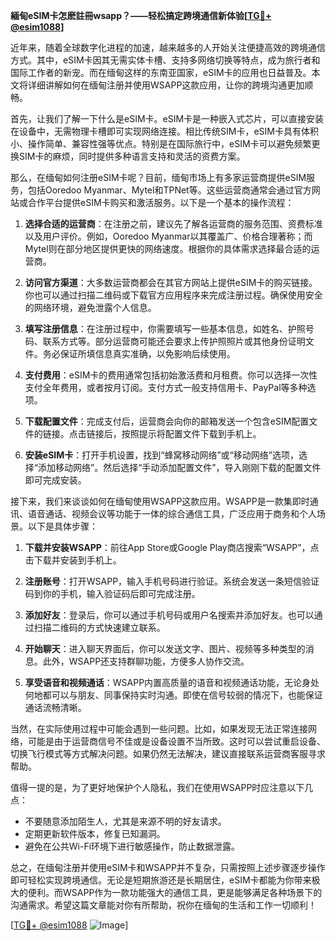 **緬甸eSIM卡怎麽註冊wsapp？——轻松搞定跨境通信新体验[[TG💪+ @esim1088](https://t.me/s/esim1088)]**

近年来，随着全球数字化进程的加速，越来越多的人开始关注便捷高效的跨境通信方式。其中，eSIM卡因其无需实体卡槽、支持多网络切换等特点，成为旅行者和国际工作者的新宠。而在缅甸这样的东南亚国家，eSIM卡的应用也日益普及。本文将详细讲解如何在缅甸注册并使用WSAPP这款应用，让你的跨境沟通更加顺畅。

首先，让我们了解一下什么是eSIM卡。eSIM卡是一种嵌入式芯片，可以直接安装在设备中，无需物理卡槽即可实现网络连接。相比传统SIM卡，eSIM卡具有体积小、操作简单、兼容性强等优点。特别是在国际旅行中，eSIM卡可以避免频繁更换SIM卡的麻烦，同时提供多种语言支持和灵活的资费方案。

那么，在缅甸如何注册eSIM卡呢？目前，缅甸市场上有多家运营商提供eSIM服务，包括Ooredoo Myanmar、Mytel和TPNet等。这些运营商通常会通过官方网站或合作平台提供eSIM卡购买和激活服务。以下是一个基本的操作流程：

1. **选择合适的运营商**：在注册之前，建议先了解各运营商的服务范围、资费标准以及用户评价。例如，Ooredoo Myanmar以其覆盖广、价格合理著称；而Mytel则在部分地区提供更快的网络速度。根据你的具体需求选择最合适的运营商。

2. **访问官方渠道**：大多数运营商都会在其官方网站上提供eSIM卡的购买链接。你也可以通过扫描二维码或下载官方应用程序来完成注册过程。确保使用安全的网络环境，避免泄露个人信息。

3. **填写注册信息**：在注册过程中，你需要填写一些基本信息，如姓名、护照号码、联系方式等。部分运营商可能还会要求上传护照照片或其他身份证明文件。务必保证所填信息真实准确，以免影响后续使用。

4. **支付费用**：eSIM卡的费用通常包括初始激活费和月租费。你可以选择一次性支付全年费用，或者按月订阅。支付方式一般支持信用卡、PayPal等多种选项。

5. **下载配置文件**：完成支付后，运营商会向你的邮箱发送一个包含eSIM配置文件的链接。点击链接后，按照提示将配置文件下载到手机上。

6. **安装eSIM卡**：打开手机设置，找到“蜂窝移动网络”或“移动网络”选项，选择“添加移动网络”。然后选择“手动添加配置文件”，导入刚刚下载的配置文件即可完成安装。

接下来，我们来谈谈如何在缅甸使用WSAPP这款应用。WSAPP是一款集即时通讯、语音通话、视频会议等功能于一体的综合通信工具，广泛应用于商务和个人场景。以下是具体步骤：

1. **下载并安装WSAPP**：前往App Store或Google Play商店搜索“WSAPP”，点击下载并安装到手机上。

2. **注册账号**：打开WSAPP，输入手机号码进行验证。系统会发送一条短信验证码到你的手机，输入验证码后即可完成注册。

3. **添加好友**：登录后，你可以通过手机号码或用户名搜索并添加好友。也可以通过扫描二维码的方式快速建立联系。

4. **开始聊天**：进入聊天界面后，你可以发送文字、图片、视频等多种类型的消息。此外，WSAPP还支持群聊功能，方便多人协作交流。

5. **享受语音和视频通话**：WSAPP内置高质量的语音和视频通话功能，无论身处何地都可以与朋友、同事保持实时沟通。即使在信号较弱的情况下，也能保证通话流畅清晰。

当然，在实际使用过程中可能会遇到一些问题。比如，如果发现无法正常连接网络，可能是由于运营商信号不佳或是设备设置不当所致。这时可以尝试重启设备、切换飞行模式等方式解决问题。如果仍然无法解决，建议直接联系运营商客服寻求帮助。

值得一提的是，为了更好地保护个人隐私，我们在使用WSAPP时应注意以下几点：

- 不要随意添加陌生人，尤其是来源不明的好友请求。
- 定期更新软件版本，修复已知漏洞。
- 避免在公共Wi-Fi环境下进行敏感操作，防止数据泄露。

总之，在缅甸注册并使用eSIM卡和WSAPP并不复杂，只需按照上述步骤逐步操作即可轻松实现跨境通信。无论是短期旅游还是长期居住，eSIM卡都能为你带来极大的便利。而WSAPP作为一款功能强大的通信工具，更是能够满足各种场景下的沟通需求。希望这篇文章能对你有所帮助，祝你在缅甸的生活和工作一切顺利！

[[TG💪+ @esim1088](https://t.me/s/esim1088) ![Image](https://i.postimg.cc/4NQfJmqS/Snipaste-2025-05-13-00-14-12.png)]